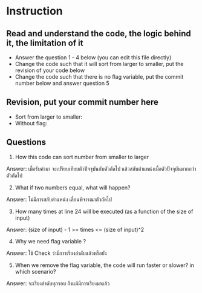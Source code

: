 ﻿# Instruction

## Read and understand the code, the logic behind it, the limitation of it
* Answer the question 1 - 4 below (you can edit this file directly)
* Change the code such that it will sort from larger to smaller, put the revision of your code below
* Change the code such that there is no flag variable, put the commit number below and answer question 5 


## Revision, put your commit number here
* Sort from larger to smaller:
* Without flag:

## Questions
1. How this code can sort number from smaller to larger
 
Answer: เมื่อรับค่ามา จะเปรียบเทียบตัวปัจจุบันกับตัวถัดไป แล้วสลับตำแหน่งเมื่อตัวปัจจุบันมากกว่าตัวถัดไป

2. What if two numbers equal, what will happen? 

Answer: ไม่มีการสลับตำแหน่ง เลื่อนพิจารณาตัวถัดไป

3. How many times at line 24 will be executed (as a function of the size of input) 

Answer: (size of input) - 1 >= times <= (size of input)^2

4. Why we need flag variable ? 

Answer: ใช้ Check ว่ามีการเรียงลำดับแล้วหรือยัง 

5. When we remove the flag variable, the code will run faster or slower? in which scenario? 

Answer: จะเรียงลำดับทุกรอบ ถึงแม้มีการเรียงมาแล้ว 